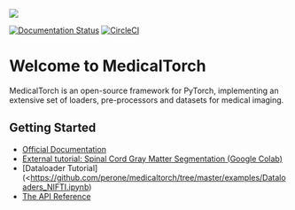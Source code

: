 ![](/docs/source/_static/img/logo_hr.png)

[![Documentation Status](https://readthedocs.org/projects/medicaltorch/badge/?version=latest)](http://medicaltorch.readthedocs.io/en/latest/?badge=latest) [![CircleCI](https://circleci.com/gh/perone/medicaltorch.svg?style=svg)](https://circleci.com/gh/perone/medicaltorch)

# Welcome to MedicalTorch
MedicalTorch is an open-source framework for PyTorch, implementing an extensive set
of loaders, pre-processors and datasets for medical imaging.

## Getting Started
- [Official Documentation](http://medicaltorch.readthedocs.io)
- [External tutorial: Spinal Cord Gray Matter Segmentation (Google Colab)](https://colab.research.google.com/drive/1V516_8lzebSPw_ygZhJQLfbGedMDikPc)
- [Dataloader Tutorial](<https://github.com/perone/medicaltorch/tree/master/examples/Dataloaders_NIFTI.ipynb)
- [The API Reference](https://medicaltorch.readthedocs.io/en/stable/modules.html)

